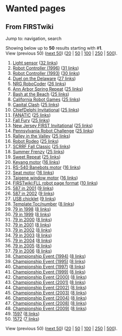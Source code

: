 # Wanted pages

## From FIRSTwiki

Jump to: navigation, search

Showing below up to **50** results starting with #**1**.<br>
View (previous 50) ([next 50](/index.php?title=Special:Wantedpages&limit=50&offset=50)) ([20](/index.php?title=Special:Wantedpages&limit=20&offset=0) | [50](/index.php?title=Special:Wantedpages&limit=50&offset=0) | [100](/index.php?title=Special:Wantedpages&limit=100&offset=0) | [250](/index.php?title=Special:Wantedpages&limit=250&offset=0) | [500](/index.php?title=Special:Wantedpages&limit=500&offset=0)).

1. [Light sensor](/index.php?title=Light_sensor&action=edit "Light sensor") ([32 links](/index.php?title=Special:Whatlinkshere&target=Light_sensor "Special:Whatlinkshere"))
2. [Robot Controller (1996)](/index.php?title=Robot_Controller_%281996%29&action=edit "Robot Controller \(1996\)") ([31 links](/index.php?title=Special:Whatlinkshere&target=Robot_Controller_\(1996\) "Special:Whatlinkshere" ))
3. [Robot Controller (1993)](/index.php?title=Robot_Controller_%281993%29&action=edit "Robot Controller \(1993\)") ([30 links](/index.php?title=Special:Whatlinkshere&target=Robot_Controller_\(1993\) "Special:Whatlinkshere" ))
4. [Duel on the Delaware](/index.php?title=Duel_on_the_Delaware&action=edit "Duel on the Delaware") ([27 links](/index.php?title=Special:Whatlinkshere&target=Duel_on_the_Delaware "Special:Whatlinkshere"))
5. [NRG RoboCoder](/index.php?title=NRG_RoboCoder&action=edit "NRG RoboCoder") ([26 links](/index.php?title=Special:Whatlinkshere&target=NRG_RoboCoder "Special:Whatlinkshere"))
6. [Ann Arbor Spring Repeat](/index.php?title=Ann_Arbor_Spring_Repeat&action=edit "Ann Arbor Spring Repeat") ([25 links](/index.php?title=Special:Whatlinkshere&target=Ann_Arbor_Spring_Repeat "Special:Whatlinkshere"))
7. [Bash at the Beach](/index.php?title=Bash_at_the_Beach&action=edit "Bash at the Beach") ([25 links](/index.php?title=Special:Whatlinkshere&target=Bash_at_the_Beach "Special:Whatlinkshere"))
8. [California Robot Games](/index.php?title=California_Robot_Games&action=edit "California Robot Games") ([25 links](/index.php?title=Special:Whatlinkshere&target=California_Robot_Games "Special:Whatlinkshere"))
9. [Capital Clash](/index.php?title=Capital_Clash&action=edit "Capital Clash") ([25 links](/index.php?title=Special:Whatlinkshere&target=Capital_Clash "Special:Whatlinkshere"))
10. [ChiefDelphi Invitational](/index.php?title=ChiefDelphi_Invitational&action=edit "ChiefDelphi Invitational") ([25 links](/index.php?title=Special:Whatlinkshere&target=ChiefDelphi_Invitational "Special:Whatlinkshere"))
11. [FANATIC](/index.php?title=FANATIC&action=edit "FANATIC") ([25 links](/index.php?title=Special:Whatlinkshere&target=FANATIC "Special:Whatlinkshere"))
12. [Fall Fury](/index.php?title=Fall_Fury&action=edit "Fall Fury") ([25 links](/index.php?title=Special:Whatlinkshere&target=Fall_Fury "Special:Whatlinkshere"))
13. [New Jersey FIRST Invitational](/index.php?title=New_Jersey_FIRST_Invitational&action=edit "New Jersey FIRST Invitational") ([25 links](/index.php?title=Special:Whatlinkshere&target=New_Jersey_FIRST_Invitational "Special:Whatlinkshere"))
14. [Pennsylvania Robot Challenge](/index.php?title=Pennsylvania_Robot_Challenge&action=edit "Pennsylvania Robot Challenge") ([25 links](/index.php?title=Special:Whatlinkshere&target=Pennsylvania_Robot_Challenge "Special:Whatlinkshere"))
15. [Ralley in the Valley](/index.php?title=Ralley_in_the_Valley&action=edit "Ralley in the Valley") ([25 links](/index.php?title=Special:Whatlinkshere&target=Ralley_in_the_Valley "Special:Whatlinkshere"))
16. [Robot Rodeo](/index.php?title=Robot_Rodeo&action=edit "Robot Rodeo") ([25 links](/index.php?title=Special:Whatlinkshere&target=Robot_Rodeo "Special:Whatlinkshere"))
17. [SCRRF Fall Classic](/index.php?title=SCRRF_Fall_Classic&action=edit "SCRRF Fall Classic") ([25 links](/index.php?title=Special:Whatlinkshere&target=SCRRF_Fall_Classic "Special:Whatlinkshere"))
18. [Summer Frenzy](/index.php?title=Summer_Frenzy&action=edit "Summer Frenzy") ([25 links](/index.php?title=Special:Whatlinkshere&target=Summer_Frenzy "Special:Whatlinkshere"))
19. [Sweet Repeat](/index.php?title=Sweet_Repeat&action=edit "Sweet Repeat") ([25 links](/index.php?title=Special:Whatlinkshere&target=Sweet_Repeat "Special:Whatlinkshere"))
20. [Keyang motor](/index.php?title=Keyang_motor&action=edit "Keyang motor") ([16 links](/index.php?title=Special:Whatlinkshere&target=Keyang_motor "Special:Whatlinkshere"))
21. [RS-540 Banebots motor](/index.php?title=RS-540_Banebots_motor&action=edit "RS-540 Banebots motor") ([16 links](/index.php?title=Special:Whatlinkshere&target=RS-540_Banebots_motor "Special:Whatlinkshere"))
22. [Seat motor](/index.php?title=Seat_motor&action=edit "Seat motor") ([16 links](/index.php?title=Special:Whatlinkshere&target=Seat_motor "Special:Whatlinkshere"))
23. [Taigene window motor](/index.php?title=Taigene_window_motor&action=edit "Taigene window motor") ([16 links](/index.php?title=Special:Whatlinkshere&target=Taigene_window_motor "Special:Whatlinkshere"))
24. [FIRSTwiki:FLL robot page format](/index.php?title=FIRSTwiki:FLL_robot_page_format&action=edit "FIRSTwiki:FLL robot page format") ([10 links](/index.php?title=Special:Whatlinkshere&target=FIRSTwiki:FLL_robot_page_format "Special:Whatlinkshere"))
25. [587 in 2001](/index.php?title=587_in_2001&action=edit "587 in 2001") ([9 links](/index.php?title=Special:Whatlinkshere&target=587_in_2001 "Special:Whatlinkshere"))
26. [587 in 2002](/index.php?title=587_in_2002&action=edit "587 in 2002") ([9 links](/index.php?title=Special:Whatlinkshere&target=587_in_2002 "Special:Whatlinkshere"))
27. [USB chicklet](/index.php?title=USB_chicklet&action=edit "USB chicklet") ([9 links](/index.php?title=Special:Whatlinkshere&target=USB_chicklet "Special:Whatlinkshere"))
28. [Template:Toc/number](/index.php?title=Template:Toc/number&action=edit "Template:Toc/number") ([8 links](/index.php?title=Special:Whatlinkshere&target=Template:Toc/number "Special:Whatlinkshere"))
29. [79 in 1998](/index.php?title=79_in_1998&action=edit "79 in 1998") ([8 links](/index.php?title=Special:Whatlinkshere&target=79_in_1998 "Special:Whatlinkshere"))
30. [79 in 1999](/index.php?title=79_in_1999&action=edit "79 in 1999") ([8 links](/index.php?title=Special:Whatlinkshere&target=79_in_1999 "Special:Whatlinkshere"))
31. [79 in 2000](/index.php?title=79_in_2000&action=edit "79 in 2000") ([8 links](/index.php?title=Special:Whatlinkshere&target=79_in_2000 "Special:Whatlinkshere"))
32. [79 in 2001](/index.php?title=79_in_2001&action=edit "79 in 2001") ([8 links](/index.php?title=Special:Whatlinkshere&target=79_in_2001 "Special:Whatlinkshere"))
33. [79 in 2002](/index.php?title=79_in_2002&action=edit "79 in 2002") ([8 links](/index.php?title=Special:Whatlinkshere&target=79_in_2002 "Special:Whatlinkshere"))
34. [79 in 2003](/index.php?title=79_in_2003&action=edit "79 in 2003") ([8 links](/index.php?title=Special:Whatlinkshere&target=79_in_2003 "Special:Whatlinkshere"))
35. [79 in 2004](/index.php?title=79_in_2004&action=edit "79 in 2004") ([8 links](/index.php?title=Special:Whatlinkshere&target=79_in_2004 "Special:Whatlinkshere"))
36. [79 in 2005](/index.php?title=79_in_2005&action=edit "79 in 2005") ([8 links](/index.php?title=Special:Whatlinkshere&target=79_in_2005 "Special:Whatlinkshere"))
37. [79 in 2006](/index.php?title=79_in_2006&action=edit "79 in 2006") ([8 links](/index.php?title=Special:Whatlinkshere&target=79_in_2006 "Special:Whatlinkshere"))
38. [Championship Event (1994)](/index.php?title=Championship_Event_%281994%29&action=edit "Championship Event \(1994\)") ([8 links](/index.php?title=Special:Whatlinkshere&target=Championship_Event_\(1994\) "Special:Whatlinkshere" ))
39. [Championship Event (1995)](/index.php?title=Championship_Event_%281995%29&action=edit "Championship Event \(1995\)") ([8 links](/index.php?title=Special:Whatlinkshere&target=Championship_Event_\(1995\) "Special:Whatlinkshere" ))
40. [Championship Event (1997)](/index.php?title=Championship_Event_%281997%29&action=edit "Championship Event \(1997\)") ([8 links](/index.php?title=Special:Whatlinkshere&target=Championship_Event_\(1997\) "Special:Whatlinkshere" ))
41. [Championship Event (1999)](/index.php?title=Championship_Event_%281999%29&action=edit "Championship Event \(1999\)") ([8 links](/index.php?title=Special:Whatlinkshere&target=Championship_Event_\(1999\) "Special:Whatlinkshere" ))
42. [Championship Event (2000)](/index.php?title=Championship_Event_%282000%29&action=edit "Championship Event \(2000\)") ([8 links](/index.php?title=Special:Whatlinkshere&target=Championship_Event_\(2000\) "Special:Whatlinkshere" ))
43. [Championship Event (2001)](/index.php?title=Championship_Event_%282001%29&action=edit "Championship Event \(2001\)") ([8 links](/index.php?title=Special:Whatlinkshere&target=Championship_Event_\(2001\) "Special:Whatlinkshere" ))
44. [Championship Event (2002)](/index.php?title=Championship_Event_%282002%29&action=edit "Championship Event \(2002\)") ([8 links](/index.php?title=Special:Whatlinkshere&target=Championship_Event_\(2002\) "Special:Whatlinkshere" ))
45. [Championship Event (2003)](/index.php?title=Championship_Event_%282003%29&action=edit "Championship Event \(2003\)") ([8 links](/index.php?title=Special:Whatlinkshere&target=Championship_Event_\(2003\) "Special:Whatlinkshere" ))
46. [Championship Event (2004)](/index.php?title=Championship_Event_%282004%29&action=edit "Championship Event \(2004\)") ([8 links](/index.php?title=Special:Whatlinkshere&target=Championship_Event_\(2004\) "Special:Whatlinkshere" ))
47. [Championship Event (2008)](/index.php?title=Championship_Event_%282008%29&action=edit "Championship Event \(2008\)") ([8 links](/index.php?title=Special:Whatlinkshere&target=Championship_Event_\(2008\) "Special:Whatlinkshere" ))
48. [Championship Event (2009)](/index.php?title=Championship_Event_%282009%29&action=edit "Championship Event \(2009\)") ([8 links](/index.php?title=Special:Whatlinkshere&target=Championship_Event_\(2009\) "Special:Whatlinkshere" ))
49. [1597](/index.php?title=1597&action=edit "1597") ([8 links](/index.php?title=Special:Whatlinkshere&target=1597 "Special:Whatlinkshere"))
50. [1572](/index.php?title=1572&action=edit "1572") ([7 links](/index.php?title=Special:Whatlinkshere&target=1572 "Special:Whatlinkshere"))

View (previous 50) ([next 50](/index.php?title=Special:Wantedpages&limit=50&offset=50)) ([20](/index.php?title=Special:Wantedpages&limit=20&offset=0) | [50](/index.php?title=Special:Wantedpages&limit=50&offset=0) | [100](/index.php?title=Special:Wantedpages&limit=100&offset=0) | [250](/index.php?title=Special:Wantedpages&limit=250&offset=0) | [500](/index.php?title=Special:Wantedpages&limit=500&offset=0)).
